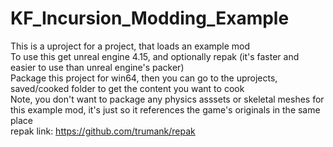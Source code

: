# KF_Incursion_Modding_Example
This is a uproject for a project, that loads an example mod\
To use this get unreal engine 4.15, and optionally repak (it's faster and easier to use than unreal engine's packer)\
Package this project for win64, then you can go to the uprojects, saved/cooked folder to get the content you want to cook\
Note, you don't want to package any physics asssets or skeletal meshes for this example mod, it's just so it references the game's originals in the same place\
repak link: https://github.com/trumank/repak
